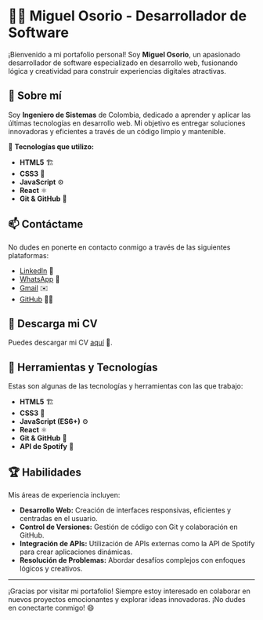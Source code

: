 # 👨‍💻 Miguel Osorio - Desarrollador de Software

¡Bienvenido a mi portafolio personal! Soy **Miguel Osorio**, un apasionado desarrollador de software especializado en desarrollo web, fusionando lógica y creatividad para construir experiencias digitales atractivas.

## 🌟 Sobre mí
Soy **Ingeniero de Sistemas** de Colombia, dedicado a aprender y aplicar las últimas tecnologías en desarrollo web. Mi objetivo es entregar soluciones innovadoras y eficientes a través de un código limpio y mantenible.

🚀 **Tecnologías que utilizo:**
- **HTML5** 🏗️
- **CSS3** 🎨
- **JavaScript** ⚙️
- **React** ⚛️
- **Git & GitHub** 🔧

## 📫 Contáctame

No dudes en ponerte en contacto conmigo a través de las siguientes plataformas:

- [LinkedIn](https://www.linkedin.com/in/miguel-%C3%A1ngel-osorio-londo%C3%B1o-940218206/) 💼
- [WhatsApp](https://wa.me/573059116668) 📱
- [Gmail](mailto:miguelosorio1904@gmail.com) ✉️
- [GitHub](https://github.com/Daijaz?tab=overview&from=2024-03-01&to=2024-03-15) 👨‍💻

## 📄 Descarga mi CV
Puedes descargar mi CV [aquí](./assets/docs/CV-MiguelOsorio.pdf) 📄.

## 🔧 Herramientas y Tecnologías

Estas son algunas de las tecnologías y herramientas con las que trabajo:

- **HTML5** 🏗️
- **CSS3** 🎨
- **JavaScript (ES6+)** ⚙️
- **React** ⚛️
- **Git & GitHub** 🔧
- **API de Spotify** 🎵

## 🏆 Habilidades

Mis áreas de experiencia incluyen:

- **Desarrollo Web:** Creación de interfaces responsivas, eficientes y centradas en el usuario.
- **Control de Versiones:** Gestión de código con Git y colaboración en GitHub.
- **Integración de APIs:** Utilización de APIs externas como la API de Spotify para crear aplicaciones dinámicas.
- **Resolución de Problemas:** Abordar desafíos complejos con enfoques lógicos y creativos.

---

¡Gracias por visitar mi portafolio! Siempre estoy interesado en colaborar en nuevos proyectos emocionantes y explorar ideas innovadoras. ¡No dudes en conectarte conmigo! 😄
